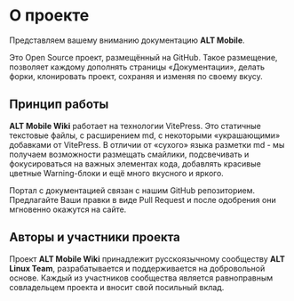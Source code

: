 # О проекте

Представляем вашему вниманию документацию **ALT Mobile**.

Это Open Source проект, размещённый на GitHub. Такое размещение, позволяет каждому дополнять страницы «Документации», делать форки, клонировать проект, сохраняя и изменяя по своему вкусу.

## Принцип работы

**ALT Mobile Wiki** работает на технологии VitePress. Это статичные текстовые файлы, c расширением md, с некоторыми «украшающими» добавками от VitePress. В отличии от «сухого» языка разметки md - мы получаем возможности размещать смайлики, подсвечивать и фокусироваться на важных элементах кода, добавлять красивые цветные Warning-блоки и ещё много вкусного и яркого.

Портал с документацией связан с нашим GitHub репозиторием. Предлагайте Ваши правки в виде Pull Request и после одобрения они мгновенно окажутся на сайте.

## Авторы и участники проекта

Проект **ALT Mobile Wiki** принадлежит русскоязычному сообществу **ALT Linux Team**, разрабатывается и поддерживается на добровольной основе. Каждый из участников сообщества является равноправным совладельцем проекта и вносит свой посильный вклад.

<Teams tids="['bircoph', 'arbars', 'rirusha']"/>

<!--@include: @.parts/blocks/constructing.md-->
